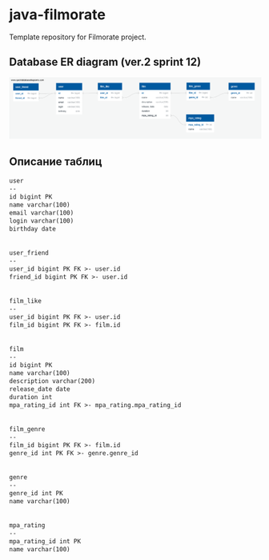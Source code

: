 # java-filmorate
Template repository for Filmorate project.


## Database ER diagram (ver.2 sprint 12)
![ER_diag_filmorate.png](ER_diag_filmorate.png)










## Описание таблиц


```
user
--
id bigint PK
name varchar(100)
email varchar(100)
login varchar(100)
birthday date


user_friend
--
user_id bigint PK FK >- user.id
friend_id bigint PK FK >- user.id


film_like
--
user_id bigint PK FK >- user.id
film_id bigint PK FK >- film.id


film
--
id bigint PK
name varchar(100)
description varchar(200)
release_date date
duration int
mpa_rating_id int FK >- mpa_rating.mpa_rating_id


film_genre
--
film_id bigint PK FK >- film.id
genre_id int PK FK >- genre.genre_id


genre
--
genre_id int PK
name varchar(100)


mpa_rating
--
mpa_rating_id int PK
name varchar(100)
```